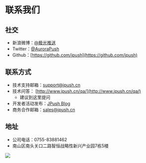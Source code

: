 # 联系我们
## 社交

+ 新浪微博：[@极光推送](http://weibo.com/jpush)
+ Twitter：[@AuroraPush](https://twitter.com/AuroraPush)
+ Github：[https://github.com/jpush](https://github.com/jpush)

## 联系方式

+ 技术支持邮箱：[support@jpush.cn](mailto:support@jpush.cn)
+ 技术问答： [http://www.jpush.cn/qa/](http://www.jpush.cn/qa/)
	+ 建议到这里提问
+ 开发者活动发布：[JPush Blog](http://blog.jpush.cn)
+ 商务合作邮箱：[sales@jpush.cn](mailto:sales@jpush.cn)

## 地址
+ 公司电话：0755-83881462
+ 南山区南头关口二路智恒战略性新兴产业园7栋5楼

![](../image/image2013-6-17_19_44_33.png)